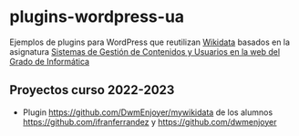 # plugins-wordpress-ua
Ejemplos de plugins para WordPress que reutilizan [Wikidata](https://www.wikidata.org/) basados en la asignatura [Sistemas de Gestión de Contenidos y Usuarios en la web del Grado de Informática](https://cvnet.cpd.ua.es/Guia-Docente/?wcodasi=34064&wlengua=es&scaca=2022-23)


## Proyectos curso 2022-2023

- Plugin https://github.com/DwmEnjoyer/mywikidata de los alumnos https://github.com/ifranferrandez y https://github.com/dwmenjoyer
